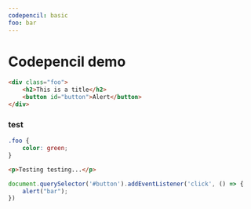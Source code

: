 ```yaml
---
codepencil: basic
foo: bar
---
```

# Codepencil demo
```html
<div class="foo">
	<h2>This is a title</h2>
	<button id="button">Alert</button>
</div>
```

### test
```css
.foo {
	color: green;
}
```

```html
<p>Testing testing...</p>
```

```js
document.querySelector('#button').addEventListener('click', () => {
	alert("bar");
})
```
